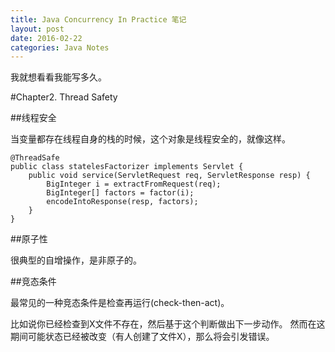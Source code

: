 ```yaml
---
title: Java Concurrency In Practice 笔记
layout: post
date: 2016-02-22
categories: Java Notes
---
```


我就想看看我能写多久。

#Chapter2. Thread Safety

##线程安全

当变量都存在线程自身的栈的时候，这个对象是线程安全的，就像这样。

```
@ThreadSafe
public class statelesFactorizer implements Servlet {
    public void service(ServletRequest req, ServletResponse resp) {
        BigInteger i = extractFromRequest(req);
        BigInteger[] factors = factor(i);
        encodeIntoResponse(resp, factors);
    }
}
```
##原子性

很典型的自增操作，是非原子的。

##竞态条件

最常见的一种竞态条件是检查再运行(check-then-act)。

比如说你已经检查到X文件不存在，然后基于这个判断做出下一步动作。
然而在这期间可能状态已经被改变（有人创建了文件X），那么将会引发错误。



